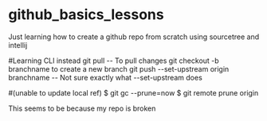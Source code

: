 # github_basics_lessons
Just learning how to create a github repo from scratch using sourcetree and intellij

#Learning CLI instead
git pull -- To pull changes
git checkout -b branchname to create a new branch
git push --set-upstream origin branchname -- Not sure exactly what --set-upstream does

#(unable to update local ref)
$ git gc --prune=now
$ git remote prune origin

This seems to be because my repo is broken